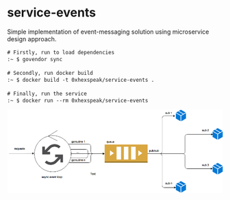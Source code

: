 # service-events
Simple implementation of event-messaging solution using microservice design approach.

```
# Firstly, run to load dependencies
:~ $ govendor sync

# Secondly, run docker build
:~ $ docker build -t 0xhexspeak/service-events .

# Finally, run the service
:~ $ docker run --rm 0xhexspeak/service-events
```

![alt text](https://raw.githubusercontent.com/0xHEXSPEAK/service-events/master/service-events.png)
